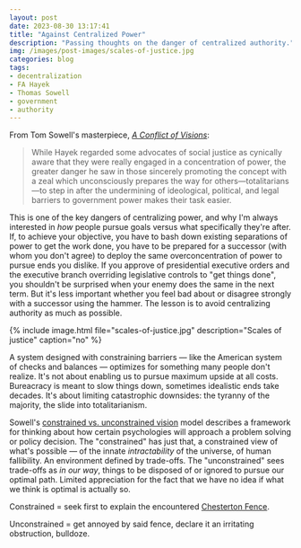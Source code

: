 ```yaml
---
layout: post
date: 2023-08-30 13:17:41
title: "Against Centralized Power"
description: "Passing thoughts on the danger of centralized authority."
img: /images/post-images/scales-of-justice.jpg
categories: blog
tags:
- decentralization
- FA Hayek
- Thomas Sowell
- government
- authority
---
```


From Tom Sowell's masterpiece, *[A Conflict of Visions](https://www.colemanm.org/books/sowell-a-conflict-of-visions/ "Thomas Sowell, A Conflict of Visions")*:

> While Hayek regarded some advocates of social justice as cynically aware that they were really engaged in a concentration of power, the greater danger he saw in those sincerely promoting the concept with a zeal which unconsciously prepares the way for others—totalitarians—to step in after the undermining of ideological, political, and legal barriers to government power makes their task easier.

This is one of the key dangers of centralizing power, and why I'm always interested in *how* people pursue goals versus what specifically they're after. If, to achieve your objective, you have to bash down existing separations of power to get the work done, you have to be prepared for a successor (with whom you don't agree) to deploy the same overconcentration of power to pursue ends you dislike. If you approve of presidential executive orders and the executive branch overriding legislative controls to "get things done", you shouldn't be surprised when your enemy does the same in the next term. But it's less important whether you feel bad about or disagree strongly with a successor using the hammer. The lesson is to avoid centralizing authority as much as possible.

{% include image.html file="scales-of-justice.jpg" description="Scales of justice" caption="no" %}

A system designed with constraining barriers — like the American system of checks and balances — optimizes for something many people don't realize. It's not about enabling us to pursue maximum upside at all costs. Bureacracy is meant to slow things down, sometimes idealistic ends take decades. It's about limiting catastrophic downsides: the tyranny of the majority, the slide into totalitarianism.

Sowell's [constrained vs. unconstrained vision](https://en.wikipedia.org/wiki/A_Conflict_of_Visions#The_competing_visions "The competing visions") model describes a framework for thinking about how certain psychologies will approach a problem solving or policy decision. The "constrained" has just that, a constrained view of what's possible — of the innate *intractability* of the universe, of human fallibility. An environment defined by trade-offs. The "unconstrained" sees trade-offs as *in our way*, things to be disposed of or ignored to pursue our optimal path. Limited appreciation for the fact that we have no idea if what we think is optimal is actually so.

Constrained = seek first to explain the encountered [Chesterton Fence](https://fs.blog/chestertons-fence/ "Chesterton's Fence").

Unconstrained = get annoyed by said fence, declare it an irritating obstruction, bulldoze.
